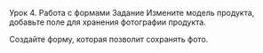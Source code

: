 Урок 4. Работа с формами
Задание
Измените модель продукта, добавьте поле для хранения фотографии продукта.

Создайте форму, которая позволит сохранять фото.